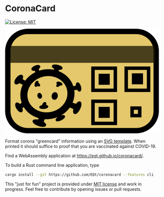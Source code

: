 # CoronaCard

[![License: MIT][l]](LICENSE.md)

![Logo](wasm/www/logo.svg)

Format corona "greencard" information using an [SVG template][1].
When printed it should suffice to proof that you are vaccinated against COVID-19.

Find a WebAssembly application at <https://eqt.github.io/coronacard/>.

To build a Rust command line application, type
```bash
cargo install --git https://github.com/EQt/coronacard --features cli
```

This "just for fun" project is provided under [MIT license](LICENSE.md) and work in progress.
Feel free to contribute by opening issues or pull requests.



[1]: data/template.svg
[l]: https://img.shields.io/badge/license-MIT-brightgreen.svg
